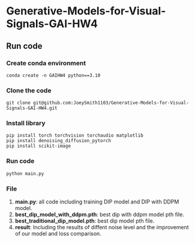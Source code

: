 # Generative-Models-for-Visual-Signals-GAI-HW4

## Run code
### Create conda environment
```shell=
conda create -n GAIHW4 python==3.10
```
### Clone the code
```shell=
git clone git@github.com:JoeySmith1103/Generative-Models-for-Visual-Signals-GAI-HW4.git
```
### Install library
```shell=
pip install torch torchvision torchaudio matplotlib
pip install denoising_diffusion_pytorch
pip install scikit-image
```

### Run code
```python=
python main.py
```

### File 
1. **main.py**: all code including training DIP model and DIP with DDPM model.
2. **best_dip_model_with_ddpm.pth**: best dip with ddpm model pth file.
3. **best_traditional_dip_model.pth**: best dip model pth file.
4. **result**: Including the results of diffent noise level and the improvement of our model and loss comparison.
